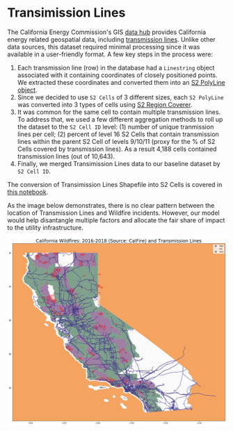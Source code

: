 # Transimission Lines

The California Energy Commission's GIS [data hub](https://cecgis-caenergy.opendata.arcgis.com/) provides California energy related geospatial data, including [transmission lines](https://cecgis-caenergy.opendata.arcgis.com/datasets/california-electric-transmission-line). Unlike other data sources, this dataset required minimal processing since it was available in a user-friendly format. A few key steps in the process were:

1. Each transmission line (row) in the database had a `Linestring` object associated with it containing coordinates of closely positioned points. We extracted these coordinates and converted them into an [S2 PolyLine object](https://github.com/google/s2geometry/blob/master/src/s2/s2polyline.h).
2. Since we decided to use `S2 Cells` of 3 different sizes, each `S2 PolyLine` was converted into 3 types of cells using [S2 Region Coverer](https://github.com/google/s2geometry/blob/master/src/s2/s2region_coverer.h).
3. It was common for the same cell to contain multiple transmission lines. To address that, we used a few different aggregation methods to roll up the dataset to the `S2 Cell ID` level: (1) number of unique tranmission lines per cell; (2) percent of level 16 S2 Cells that contain transmission lines within the parent S2 Cell of levels 9/10/11 (proxy for the % of S2 Cells covered by transmission lines). As a result 4,188 cells contained transmission lines (out of 10,643). 
4. Finally, we merged Transimission Lines data to our baseline dataset by `S2 Cell ID`. 

The conversion of Transimission Lines Shapefile into S2 Cells is covered in [this notebook](https://github.com/jayzuniga/w210_Wildfire/blob/master/DataPrep/Transmission_Lines.ipynb).

As the image below demonstrates, there is no clear pattern between the location of Transmission Lines and Wildfire incidents. However, our model would help disantangle multiple factors and allocate the fair share of impact to the utility infrastructure.

![Transmission-Lines](https://github.com/jayzuniga/w210_Wildfire/blob/master/blog/images/tl.png?raw=true)
